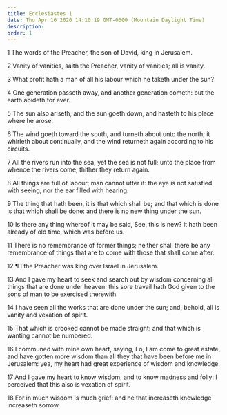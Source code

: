 ```yaml
---
title: Ecclesiastes 1
date: Thu Apr 16 2020 14:10:19 GMT-0600 (Mountain Daylight Time)
description: 
order: 1
---
```


<p>1 The words of the Preacher, the son of David, king in Jerusalem.</p>
<p>
  2 Vanity of vanities, saith the Preacher, vanity of vanities; all is vanity.
</p>
<span></span>
<p>3 What profit hath a man of all his labour which he taketh under the sun?</p>
<p>
  4 One generation passeth away, and another generation cometh: but the earth
  abideth for ever.
</p>
<p>
  5 The sun also ariseth, and the sun goeth down, and hasteth to his place where
  he arose.
</p>
<p>
  6 The wind goeth toward the south, and turneth about unto the north; it
  whirleth about continually, and the wind returneth again according to his
  circuits.
</p>
<p>
  7 All the rivers run into the sea; yet the sea is not full; unto the place
  from whence the rivers come, thither they return again.
</p>
<p>
  8 All things are full of labour; man cannot utter it: the eye is not satisfied
  with seeing, nor the ear filled with hearing.
</p>
<p>
  9 The thing that hath been, it is that which shall be; and that which is done
  is that which shall be done: and there is no new thing under the sun.
</p>
<p>
  10 Is there any thing whereof it may be said, See, this is new? it hath been
  already of old time, which was before us.
</p>
<p>
  11 There is no remembrance of former things; neither shall there be any
  remembrance of things that are to come with those that shall come after.
</p>
<p>12 &#xB6; I the Preacher was king over Israel in Jerusalem.</p>
<p>
  13 And I gave my heart to seek and search out by wisdom concerning all things
  that are done under heaven: this sore travail hath God given to the sons of
  man to be exercised therewith.
</p>
<p>
  14 I have seen all the works that are done under the sun; and, behold, all is
  vanity and vexation of spirit.
</p>
<p>
  15 That which is crooked cannot be made straight: and that which is wanting
  cannot be numbered.
</p>
<p>
  16 I communed with mine own heart, saying, Lo, I am come to great estate, and
  have gotten more wisdom than all they that have been before me in Jerusalem:
  yea, my heart had great experience of wisdom and knowledge.
</p>
<p>
  17 And I gave my heart to know wisdom, and to know madness and folly: I
  perceived that this also is vexation of spirit.
</p>
<p>
  18 For in much wisdom is much grief: and he that increaseth knowledge
  increaseth sorrow.
</p>
